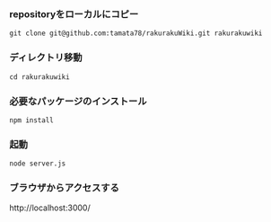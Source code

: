 ### repositoryをローカルにコピー
```
git clone git@github.com:tamata78/rakurakuWiki.git rakurakuwiki
```

### ディレクトリ移動
```
cd rakurakuwiki
```

### 必要なパッケージのインストール
```
npm install
```

### 起動
```
node server.js
```

### ブラウザからアクセスする
http://localhost:3000/

